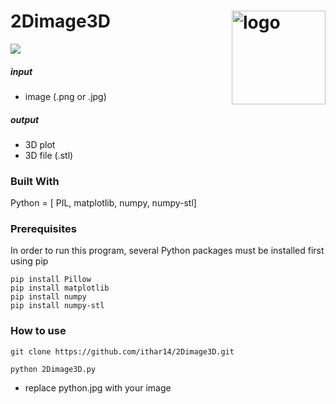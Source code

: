 # 2Dimage3D <img src="https://codeinplace.stanford.edu/static/media/logo.89244802.png" alt="logo" width="150" align="right"/>
![](https://challengepost-s3-challengepost.netdna-ssl.com/photos/production/software_photos/001/590/017/datas/original.jpg)
#####  input
* image (.png or .jpg)
#####  output
* 3D plot
* 3D file (.stl)
### Built With
Python = [ PIL, matplotlib, numpy, numpy-stl]
### Prerequisites
In order to run this program, several Python packages must be installed first using pip
```
pip install Pillow
pip install matplotlib
pip install numpy
pip install numpy-stl
```
### How to use
```
git clone https://github.com/ithar14/2Dimage3D.git

python 2Dimage3D.py
```
+ replace python.jpg with your image
